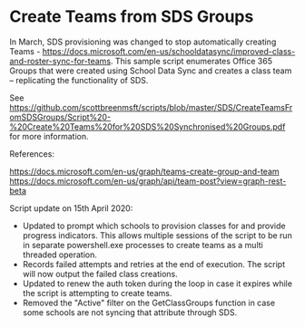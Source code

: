 # Create Teams from SDS Groups
In March, SDS provisioning was changed to stop automatically creating Teams - https://docs.microsoft.com/en-us/schooldatasync/improved-class-and-roster-sync-for-teams.
This sample script enumerates Office 365 Groups that were created using School Data Sync and creates a class team – replicating the functionality of SDS. 


See https://github.com/scottbreenmsft/scripts/blob/master/SDS/CreateTeamsFromSDSGroups/Script%20-%20Create%20Teams%20for%20SDS%20Synchronised%20Groups.pdf for more information.

References:

https://docs.microsoft.com/en-us/graph/teams-create-group-and-team
https://docs.microsoft.com/en-us/graph/api/team-post?view=graph-rest-beta

Script update on 15th April 2020:
 - Updated to prompt which schools to provision classes for and provide progress indicators. This allows multiple sessions of the script to be run in separate powershell.exe processes to create teams as a multi threaded operation.
 - Records failed attempts and retries at the end of execution. The script will now output the failed class creations.
 - Updated to renew the auth token during the loop in case it expires while the script is attempting to create teams.
 - Removed the "Active" filter on the GetClassGroups function in case some schools are not syncing that attribute through SDS.
